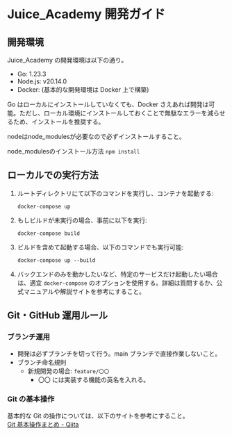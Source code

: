 # Juice_Academy 開発ガイド

## 開発環境

Juice_Academy の開発環境は以下の通り。
- Go: 1.23.3
- Node.js: v20.14.0
- Docker: (基本的な開発環境は Docker 上で構築)

Go はローカルにインストールしていなくても、Docker さえあれば開発は可能。ただし、ローカル環境にインストールしておくことで無駄なエラーを減らせるため、インストールを推奨する。

nodeはnode_modulesが必要なので必ずインストールすること。

node_modulesのインストール方法
    ```
    npm install
    ```

## ローカルでの実行方法

1. ルートディレクトリにて以下のコマンドを実行し、コンテナを起動する:
    ```
    docker-compose up
    ```
2. もしビルドが未実行の場合、事前に以下を実行:
    ```
    docker-compose build
    ```
3. ビルドを含めて起動する場合、以下のコマンドでも実行可能:
    ```
    docker-compose up --build
    ```
4. バックエンドのみを動かしたいなど、特定のサービスだけ起動したい場合は、適宜 `docker-compose` のオプションを使用する。詳細は質問するか、公式マニュアルや解説サイトを参考にすること。

## Git・GitHub 運用ルール

### ブランチ運用
- 開発は必ずブランチを切って行う。main ブランチで直接作業しないこと。
- ブランチ命名規則
  - 新規開発の場合: `feature/〇〇`
    - 〇〇 には実装する機能の英名を入れる。

### Git の基本操作

基本的な Git の操作については、以下のサイトを参考にすること。  
[Git 基本操作まとめ - Qiita](https://qiita.com/baningugozira/items/7941816694217fbd3d95)